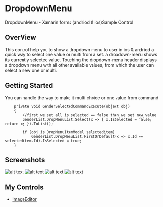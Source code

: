 # DropdownMenu
DropdownMenu - Xamarin forms (andriod & ios)Sample Control
## OverView
This control help you to show a dropdown menu to user in ios & andriod 
a quick way to select one value or multi from a set. a dropdown-menu shows its currently selected value. Touching the dropdown-menu header displays a dropdown menu with all other available values, from which the user can select a new one or multi.
## Getting Started
You can handle the way to make it multi choice or one value from command 
```
    private void GenderSelectedCommandExecute(object obj)
    {
        //first we set all is selected == false then we set new value
        GenderList.DropMenuList.Select(x => { x.IsSelected = false; return x; }).ToList();

        if (obj is DropMenuItemModel selecteditem)
            GenderList.DropMenuList.FirstOrDefault(x => x.Id == selecteditem.Id).IsSelected = true;
    }
 ```
## Screenshots
![alt text](https://github.com/osamaelhosany/DropdownMenu/blob/master/img/Screenshot_1.png)
![alt text](https://github.com/osamaelhosany/DropdownMenu/blob/master/img/Screenshot_2.png)
![alt text](https://github.com/osamaelhosany/DropdownMenu/blob/master/img/Screenshot_3.png)
![alt text](https://github.com/osamaelhosany/DropdownMenu/blob/master/img/Screenshot_4.png)

## My Controls
- [ImageEditor](https://github.com/osamaelhosany/ImageEditor-XamarinForms)
